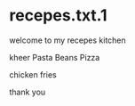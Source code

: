 # recepes.txt.1

welcome to my recepes kitchen

kheer
Pasta
Beans
Pizza

chicken fries


thank you

